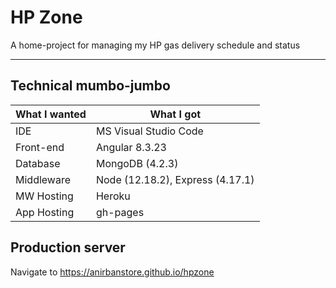 # HP Zone
A home-project for managing my HP gas delivery schedule and status  

- - - -

## Technical mumbo-jumbo  
What I wanted   | What I got
--------------- | --------------
IDE             | MS Visual Studio Code  
Front-end       | Angular 8.3.23  
Database        | MongoDB (4.2.3)
Middleware      | Node (12.18.2), Express (4.17.1)
MW Hosting      | Heroku
App Hosting     | gh-pages 

## Production server
Navigate to https://anirbanstore.github.io/hpzone  
